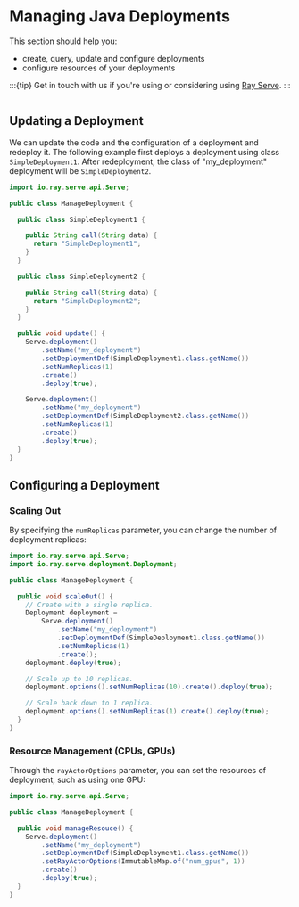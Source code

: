 # Managing Java Deployments

This section should help you:

- create, query, update and configure deployments
- configure resources of your deployments

:::{tip}
Get in touch with us if you're using or considering using [Ray Serve](https://docs.google.com/forms/d/1l8HT35jXMPtxVUtQPeGoe09VGp5jcvSv0TqPgyz6lGU).
:::

```{contents}

```

## Updating a Deployment

We can update the code and the configuration of a deployment and redeploy it. The following example first deploys a deployment using class `SimpleDeployment1`. After redeployment, the class of "my_deployment" deployment will be `SimpleDeployment2`.

```java
import io.ray.serve.api.Serve;

public class ManageDeployment {

  public class SimpleDeployment1 {

    public String call(String data) {
      return "SimpleDeployment1";
    }
  }

  public class SimpleDeployment2 {

    public String call(String data) {
      return "SimpleDeployment2";
    }
  }

  public void update() {
    Serve.deployment()
        .setName("my_deployment")
        .setDeploymentDef(SimpleDeployment1.class.getName())
        .setNumReplicas(1)
        .create()
        .deploy(true);

    Serve.deployment()
        .setName("my_deployment")
        .setDeploymentDef(SimpleDeployment2.class.getName())
        .setNumReplicas(1)
        .create()
        .deploy(true);
  }
}

```

## Configuring a Deployment

### Scaling Out

By specifying the `numReplicas` parameter, you can change the number of deployment replicas:

```java
import io.ray.serve.api.Serve;
import io.ray.serve.deployment.Deployment;

public class ManageDeployment {

  public void scaleOut() {
    // Create with a single replica.
    Deployment deployment =
        Serve.deployment()
            .setName("my_deployment")
            .setDeploymentDef(SimpleDeployment1.class.getName())
            .setNumReplicas(1)
            .create();
    deployment.deploy(true);

    // Scale up to 10 replicas.
    deployment.options().setNumReplicas(10).create().deploy(true);

    // Scale back down to 1 replica.
    deployment.options().setNumReplicas(1).create().deploy(true);
  }
}
```

### Resource Management (CPUs, GPUs)

Through the `rayActorOptions` parameter, you can set the resources of deployment, such as using one GPU:

```java
import io.ray.serve.api.Serve;

public class ManageDeployment {

  public void manageResouce() {
    Serve.deployment()
        .setName("my_deployment")
        .setDeploymentDef(SimpleDeployment1.class.getName())
        .setRayActorOptions(ImmutableMap.of("num_gpus", 1))
        .create()
        .deploy(true);
  }
}
```



